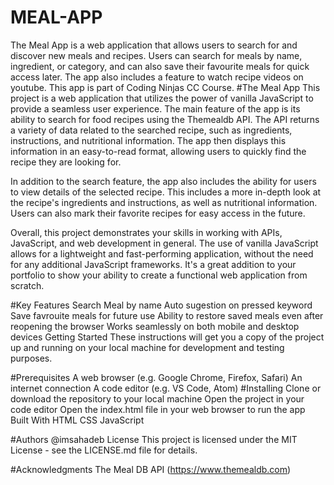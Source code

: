 # MEAL-APP
The Meal App is a web application that allows users to search for and discover new meals and recipes. Users can search for meals by name, ingredient, or category, and can also save their favourite meals for quick access later. The app also includes a feature to watch recipe videos on youtube. This app is part of Coding Ninjas CC Course.
#The Meal App
This project is a web application that utilizes the power of vanilla JavaScript to provide a seamless user experience. The main feature of the app is its ability to search for food recipes using the Themealdb API. The API returns a variety of data related to the searched recipe, such as ingredients, instructions, and nutritional information. The app then displays this information in an easy-to-read format, allowing users to quickly find the recipe they are looking for.

In addition to the search feature, the app also includes the ability for users to view details of the selected recipe. This includes a more in-depth look at the recipe's ingredients and instructions, as well as nutritional information. Users can also mark their favorite recipes for easy access in the future.

Overall, this project demonstrates your skills in working with APIs, JavaScript, and web development in general. The use of vanilla JavaScript allows for a lightweight and fast-performing application, without the need for any additional JavaScript frameworks. It's a great addition to your portfolio to show your ability to create a functional web application from scratch.

#Key Features
Search Meal by name
Auto sugestion on pressed keyword
Save favrouite meals for future use
Ability to restore saved meals even after reopening the browser
Works seamlessly on both mobile and desktop devices
Getting Started
These instructions will get you a copy of the project up and running on your local machine for development and testing purposes.

#Prerequisites
A web browser (e.g. Google Chrome, Firefox, Safari)
An internet connection
A code editor (e.g. VS Code, Atom)
#Installing
Clone or download the repository to your local machine
Open the project in your code editor
Open the index.html file in your web browser to run the app
Built With
HTML
CSS
JavaScript

#Authors
@imsahadeb
License
This project is licensed under the MIT License - see the LICENSE.md file for details.

#Acknowledgments
The Meal DB API (https://www.themealdb.com)
